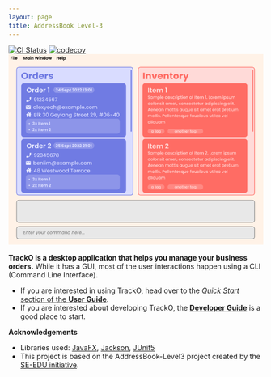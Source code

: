 ```yaml
---
layout: page
title: AddressBook Level-3
---
```


[![CI Status](https://github.com/AY2223S1-CS2103T-W15-3/tp/workflows/Java%20CI/badge.svg)](https://github.com/AY2223S1-CS2103T-W15-3/tp/actions)
[![codecov](https://codecov.io/gh/AY2223S1-CS2103T-W15-3/tp/branch/master/graph/badge.svg?token=H2G32SVMDR)](https://codecov.io/gh/AY2223S1-CS2103T-W15-3/tp)
![Ui](images/Ui.png)

**TrackO is a desktop application that helps you manage your business orders.** While it has a GUI, most of the user interactions happen using a CLI (Command Line Interface).

* If you are interested in using TrackO, head over to the [_Quick Start_ section of the **User Guide**](UserGuide.html#quick-start).
* If you are interested about developing TrackO, the [**Developer Guide**](DeveloperGuide.html) is a good place to start.


**Acknowledgements**

* Libraries used: [JavaFX](https://openjfx.io/), [Jackson](https://github.com/FasterXML/jackson), [JUnit5](https://github.com/junit-team/junit5)
* This project is based on the AddressBook-Level3 project created by the [SE-EDU initiative](https://se-education.org).
